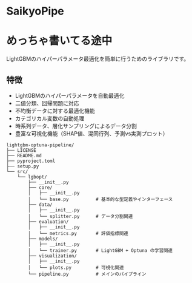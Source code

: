 # SaikyoPipe

# めっちゃ書いてる途中

LightGBMのハイパーパラメータ最適化を簡単に行うためのライブラリです。

## 特徴

- LightGBMのハイパーパラメータを自動最適化
- 二値分類、回帰問題に対応
- 不均衡データに対する最適化機能
- カテゴリカル変数の自動処理
- 時系列データ、層化サンプリングによるデータ分割
- 豊富な可視化機能（SHAP値、混同行列、予測vs実測プロット）

```
lightgbm-optuna-pipeline/
├── LICENSE
├── README.md
├── pyproject.toml
├── setup.py
└── src/
    └── lgbopt/
        ├── __init__.py
        ├── core/
        │   ├── __init__.py
        │   └── base.py          # 基本的な型定義やインターフェース
        ├── data/
        │   ├── __init__.py
        │   └── splitter.py      # データ分割関連
        ├── evaluation/
        │   ├── __init__.py
        │   └── metrics.py       # 評価指標関連
        ├── models/
        │   ├── __init__.py
        │   └── trainer.py       # LightGBM + Optuna の学習関連
        ├── visualization/
        │   ├── __init__.py
        │   └── plots.py         # 可視化関連
        └── pipeline.py          # メインのパイプライン
```
